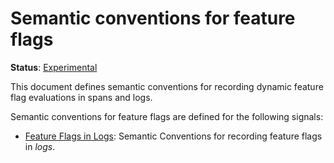 <!--- Hugo front matter used to generate the website version of this page:
linkTitle: Feature flags
path_base_for_github_subdir:
  from: tmp/semconv/docs/feature-flags/_index.md
  to: feature-flags/README.md
--->

# Semantic conventions for feature flags

**Status**: [Experimental][DocumentStatus]

This document defines semantic conventions for recording dynamic feature flag
evaluations in spans and logs.

Semantic conventions for feature flags are defined for the following signals:

* [Feature Flags in Logs](feature-flags-logs.md): Semantic Conventions for recording feature flags in *logs*.

[DocumentStatus]: https://opentelemetry.io/docs/specs/otel/document-status
